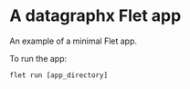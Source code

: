 # A datagraphx Flet app

An example of a minimal Flet app.

To run the app:

```
flet run [app_directory]
```